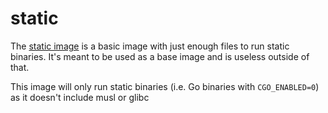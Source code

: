 # static

The [static image](https://gitea.elara.ws/Elara6331/-/packages/container/static/latest) is a basic image with just enough files to run static binaries. It's meant to be used as a base image and is useless outside of that.

This image will only run static binaries (i.e. Go binaries with `CGO_ENABLED=0`) as it doesn't include musl or glibc
